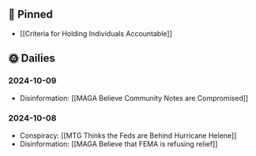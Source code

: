 ## 📌 Pinned
- [[Criteria for Holding Individuals Accountable]]
## 🌞 Dailies

### 2024-10-09
- Disinformation: [[MAGA Believe Community Notes are Compromised]]
### 2024-10-08
- Conspiracy: [[MTG Thinks the Feds are Behind Hurricane Helene]]
- Disinformation: [[MAGA Believe that FEMA is refusing relief]]